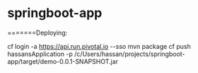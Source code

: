 # springboot-app

=======Deploying:

cf login -a  https://api.run.pivotal.io --sso
mvn package
cf push hassansApplication -p /c/Users/hassan/projects/springboot-app/target/demo-0.0.1-SNAPSHOT.jar
